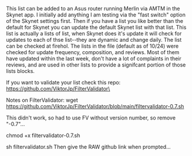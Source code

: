 This list can be added to an Asus router running Merlin via AMTM in the Skynet app.  I initially add anything I am testing via the "fast switch" option of the Skynet settings first.  Then if you have a list you like better than the default for Skynet you can update the default Skynet list with that list.  This list is actually a lists of list, when Skynet does it's update it will check for updates to each of thse list--they are dynamic and change daily.  The list can be checked at firehol.  The lists in the file (default as of 10/24) were checked for update frequency, composition, and reviews.  Most of them have updated within the last week, don't have a lot of complaints in their reviews, and are used in other lists to provide a signifcant portion of those lists blocks.

If you want to validate your list check this repo: https://github.com/ViktorJp/FilterValidator\

Notes on FilterValidator:
wget https://github.com/ViktorJp/FilterValidator/blob/main/filtervalidator-0.7.sh 

This didn't work, so had to use FV without version number, so remove "-0.7"...  

chmod +x filtervalidator-0.7.sh 

sh filtervalidator.sh
Then give the RAW github link when prompted...  
